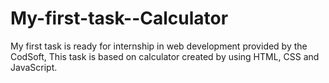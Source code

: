 # My-first-task--Calculator
My first task is ready for internship in web development provided by the CodSoft, This task is based on calculator created by using HTML, CSS and JavaScript.
